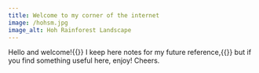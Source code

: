 ```yaml
---
title: Welcome to my corner of the internet
image: /hohsm.jpg
image_alt: Hoh Rainforest Landscape
---
```


Hello and welcome!{{<linebreak>}}
I keep here notes for my future reference,{{<linebreak>}}
but if you find something useful here, enjoy! Cheers.
